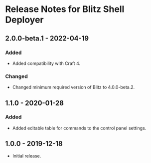 # Release Notes for Blitz Shell Deployer

## 2.0.0-beta.1 - 2022-04-19
### Added
- Added compatibility with Craft 4.

### Changed
- Changed minimum required version of Blitz to 4.0.0-beta.2.

## 1.1.0 - 2020-01-28
### Added
- Added editable table for commands to the control panel settings.

## 1.0.0 - 2019-12-18
- Initial release.
